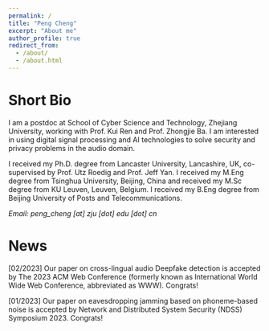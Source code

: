 ```yaml
---
permalink: /
title: "Peng Cheng"
excerpt: "About me"
author_profile: true
redirect_from: 
  - /about/
  - /about.html
---
```


Short Bio
======

I am a postdoc at School of Cyber Science and Technology, Zhejiang University, working with Prof. Kui Ren and Prof. Zhongjie Ba. I am interested in using digital signal processing and AI technologies to solve security and privacy problems in the audio domain. 

I received my Ph.D. degree from Lancaster University, Lancashire, UK, co-supervised by Prof. Utz Roedig and Prof. Jeff Yan. I received my M.Eng degree from Tsinghua University, Beijing, China and received my M.Sc degree from KU Leuven, Leuven, Belgium. I received my B.Eng degree from Beijing University of Posts and Telecommunications. 

<em>Email: peng_cheng [at] zju [dot] edu [dot] cn</b></em>





News
======

[02/2023] Our paper on cross-lingual audio Deepfake detection is accepted by The 2023 ACM Web Conference (formerly known as International World Wide Web Conference, abbreviated as WWW). Congrats! 

[01/2023] Our paper on eavesdropping jamming based on phoneme-based noise is accepted by Network and Distributed System Security (NDSS) Symposium 2023. Congrats!


